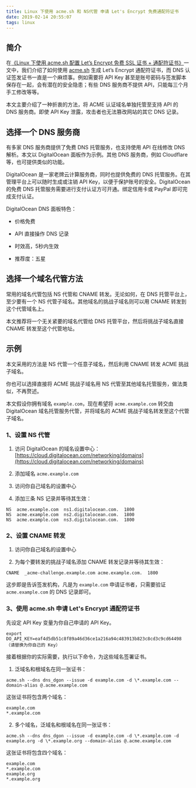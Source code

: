 ```yaml
---
title: Linux 下使用 acme.sh 和 NS代管 申请 Let's Encrypt 免费通配符证书
date: 2019-02-14 20:55:07
tags: linux
---
```



简介
--

在[《Linux 下使用 acme.sh 配置 Let’s Encrypt 免费 SSL 证书 + 通配符证书》](https://sb.sb/blog/linux-lets-encrypt-wildcard-ssl/)一文中，我们介绍了如何使用 [acme.sh](https://acme.sh/) 生成 Let’s Encrypt 通配符证书，而 DNS 认证签发证书一直是一个麻烦事。例如需要将 API Key 甚至是账号密码与签发脚本保存在一起，会有潜在的安全隐患；有些 DNS 服务商不提供 API，只能每三个月手工修改等等。

本文主要介绍了一种折衷的方法，将 ACME 认证域名单独托管至支持 API 的 DNS 服务商。即使 API Key 泄露，攻击者也无法篡改网站的其它 DNS 记录。

选择一个 DNS 服务商
------------

有多家 DNS 服务商提供了免费 DNS 托管服务，也支持使用 API 在线修改 DNS 解析。本文以 DigitalOcean 面板作为示例。其他 DNS 服务商，例如 Cloudflare 等，也可提供类似的功能。

DigitalOcean 是一家老牌云计算服务商，同时也提供免费的 DNS 托管服务。在其管理平台上可以随时生成或注销 API Key，以便于保护账号的安全。DigitalOcean 的免费 DNS 托管服务需要进行支付认证方可开通。绑定信用卡或 PayPal 即可完成支付认证。

DigitalOcean DNS 面板特色：

* 价格免费

* API 直接操作 DNS 记录

* 时效高，5秒内生效

* 推荐度：五星


选择一个域名代管方法
----------

常用的域名代管包括 NS 代管和 CNAME 转发。无论如何，在 DNS 托管平台上，至少要有一个 NS 代管子域名。其他域名的挑战子域名则可以用 CNAME 转发到这个代管域名上。

本文推荐将一个无关紧要的域名代管给 DNS 托管平台，然后将挑战子域名直接 CNAME 转发至这个代管地址。

示例
--

本文采用的方法是 NS 代管一个任意子域名，然后利用 CNAME 转发 ACME 挑战子域名。

你也可以选择直接将 ACME 挑战子域名用 NS 代管至其他域名托管服务，做法类似，不再赘述。

本文假设你拥有域名 `example.com`，现在希望将 `acme.example.com` 转交由 DigitalOcean 域名托管服务代管，并将域名的 ACME 挑战子域名转发至这个代管子域名。

### 1、设置 NS 代管

1.  访问 DigitalOcean 的域名设置中心： [https://cloud.digitalocean.com/networking/domains](https://cloud.digitalocean.com/networking/domains)

2.  添加域名 `acme.example.com`

3.  访问你自己域名的设置中心

4.  添加三条 NS 记录并等待其生效：
```
NS  acme.example.com  ns1.digitalocean.com.  1800
NS  acme.example.com  ns2.digitalocean.com.  1800
NS  acme.example.com  ns3.digitalocean.com.  1800
```


### 2、设置 CNAME 转发

1.  访问你自己域名的设置中心

2.  为每个要转发的挑战子域名添加 CNAME 转发记录并等待其生效：
```
CNAME  _acme-challenge.example.com acme.example.com.  1800
```

这步即是告诉签发机构，凡是为 `example.com` 申请证书者，只需要验证 `acme.example.com` 的 DNS 记录即可。


### 3、使用 acme.sh 申请 Let's Encrypt 通配符证书

先设定 API Key 变量为你自己申请的 API Key。
```
export DO_API_KEY=eaf4d5db51c8f89a46d36ce1a216a94c483913b823c8cd3c9cd64498 （请替换为你自己的 Key）
```

接着根据你的实际需要，执行以下命令，为这些域名签署证书。

1.  泛域名和根域名在同一张证书：
```
acme.sh --dns dns_dgon --issue -d example.com -d \*.example.com --domain-alias @.acme.example.com
```

这张证书将包含两个域名：
```
example.com
*.example.com
```

2.  多个域名，泛域名和根域名在同一张证书：
```
acme.sh --dns dns_dgon --issue -d example.com -d \*.example.com -d example.org -d \*.example.org --domain-alias @.acme.example.com
```

这张证书将包含四个域名：
```
example.com
*.example.com
example.org
*.example.org
```
